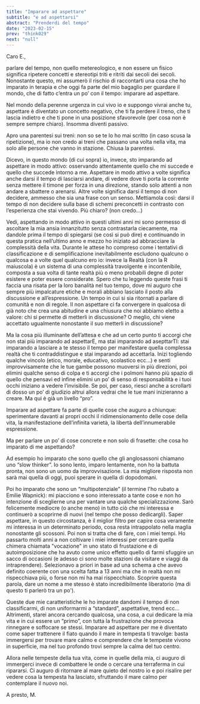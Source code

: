 ```yaml
---
title: "Imparare ad aspettare"
subtitle: "e ad aspettarsi"
abstract: "Prenderdi del tempo"
date: "2023-02-15"
prev: "think029"
next: "null"
---
```


Caro E.,

parlare del tempo, non quello metereologico, e non essere un fisico significa ripetere concetti e stereotipi triti e ritriti dai secoli dei secoli. Nonostante questo, mi assumerò il rischio di raccontarti una cosa che ho imparato in terapia e che oggi fa parte del mio bagaglio per guardare il mondo, che di fatto c’entra un po’ con il tempo: imparare ad aspettare.

Nel mondo della perenne urgenza in cui vivo io e suppongo vivrai anche tu, aspettare è diventato un concetto negativo, che ti fa perdere il treno, che ti lascia indietro e che ti pone in una posizione sfavorevole (per cosa non è sempre sempre chiaro). Insomma diventi passivo.

Apro una parentesi sui treni: non so se te lo ho mai scritto (in caso scusa la ripetizione), ma io non credo ai treni che passano una volta nella vita, ma solo alle persone che vanno in stazione. Chiusa la parentesi.

Dicevo, in questo mondo (di cui sopra) io, invece, sto imparando ad aspettare in modo attivo: osservando attentamente quello che mi succede e quello che succede intorno a me. Aspettare in modo attivo a volte significa anche darsi il tempo di lasciarsi andare, di vedere dove ti porta la corrente senza mettere il timone per forza in una direzione, stando solo attenti a non andare a sbattere o arenarsi. Altre volte significa darsi il tempo di non decidere, ammesso che sia una frase con un senso. Mettiamola così: darsi il tempo di non decidere sulla base di schemi preconcetti in contrasto con l’esperienza che stai vivendo. Più chiaro? (non credo…)

Vedi, aspettando in modo attivo in questi ultimi anni mi sono permesso di ascoltare la mia ansia innanzitutto senza contrastarla ciecamente, ma dandole prima il tempo di spiegarsi (se così si può dire) e continuando in questa pratica nell’ultimo anno e mezzo ho iniziato ad abbracciare la complessità della vita. Durante le attese ho compreso come i tentativi di classificazione e di semplificazione inevitabilmente escludono qualcuno o qualcosa e a volte quel qualcuno ero io: invece la Realtà (con la R maiuscola) è un sistema di una complessità travolgente e incontenibile, composta a sua volta di tante realtà più o meno probabili degne di poter esistere e poter essere considerate. Spero che tu leggendo queste frasi ti faccia una risata per la loro banalità nel tuo tempo, dove mi auguro che sempre più impalcature etiche e morali abbiano lasciato il posto alla discussione e all’espressione. Un tempo in cui si sia ritornati a parlare di comunità e non di regole. Il non aspettare ci fa convergere in qualcosa di già noto che crea una abitudine e una chiusura che noi abbiamo eletto a valore: chi si permette di metterli in discussione? O meglio, chi viene accettato ugualmente nonostante il suo metterli in discussione?

Ma la cosa più illuminante dell’attesa e che ad un certo punto ti accorgi che non stai più imparando ad aspettarE, ma stai imparando ad asepttarTI: stai imparando a lasciare a te stesso il tempo per manifestare quella complessa realtà che ti contraddistingue e stai imparando ad accettarla. Inizi togliendo qualche vincolo (etico, morale, educativo, scolastico ecc…) e senti improvvisamente che le tue gambe possono muoversi in più direzioni, poi elimini qualche senso di colpa e ti accorgi che i polmoni hanno più spazio di quello che pensavi ed infine elimini un po’ di senso di responsabilità e i tuoi occhi iniziano a vedere l’invisibile. Se poi, per caso, riesci anche a scrollarti di dosso un po’ di giudizio altrui allora vedrai che le tue mani inizieranno a creare. Ma qui è già un livello “pro”.

Imparare ad aspettare fa parte di quelle cose che auguro a chiunque: sperimentare davanti ai propri occhi il ridimensionamento delle cose della vita, la manifestazione dell’infinita varietà, la libertà dell’innumerabile espressione.

Ma per parlare un po’ di cose concrete e non solo di frasette: che cosa ho imparato di me aspettando?

Ad esempio ho imparato che sono quello che gli anglosassoni chiamano uno “slow thinker”. Io sono lento, imparo lentamente, non ho la battuta pronta, non sono un uomo da improvvisazione. La mia migliore risposta non sarà mai quella di oggi, puoi sperare in quella di dopodomani. 

Poi ho imparato che sono un “multipotenziale” (il termine l'ho rubato a Emilie Wapnick): mi piacciono e sono interessato a tante cose e non ho intenzione di sceglierne una per vantare una qualche specializzazione. Sarò felicemente mediocre (o anche meno) in tutto ciò che mi interessa e continuerò a scoprirne di nuovi (nel tempo che posso dedicargli). Saper aspettare, in questo circostanza, è il miglior filtro per capire cosa veramente mi interessa in un determinato periodo, cosa resta intrappolato nella maglia nonostante gli scossoni. Poi non si tratta che di fare, con i miei tempi. Ho passarto molti anni a non coltivare i miei interessi per cercare quella chimera chiamata "vocazione" in uno stato di frustazione e di autoimposizione che ha avuto come unico effetto quello di farmi sfuggire un sacco di occasioni (e adesso ci sono molte stazioni da visitare e viaggi da intraprendere). Selezionavo a priori in base ad una schema a che avevo definito coerente con una scelta fatta a 13 anni ma che in realtà non mi rispecchiava più, o forse non mi ha mai rispecchiato. Scoprire questa parola, dare un nome a me stesso è stato incredibilmente liberatorio (ma di questo ti parlerò tra un po').

Queste due mie caratteristiche le ho imparate dandomi il tempo di non classificarmi, di non uniformarmi a “standard”, aspettative, trend ecc… Altrimenti, starei ancora cercando qualcosa, una cosa, a cui dedicare la mia vita e in cui essere un “primo”, con tutta la frustrazione che provoca rinnegare e soffocare se stessi. Imparare ad aspettare per me è diventato come saper trattenere il fiato quando il mare in tempesta ti travolge: basta immergersi per trovare mare calmo e comprendere che le tempeste vivono in superficie, ma nel tuo profondo trovi sempre la calma del tuo centro.

Allora nelle tempeste della tua vita, come in quelle della mia, ci auguro di immergerci invece di combattere le onde o cercare una terraferma in cui ripararsi. Ci auguro di ritornare al mare quieto del nostro io e poi risalire per vedere cosa la tempesta ha lasciato, sfruttando il mare calmo per contemplare il nuovo noi.

A presto,
M.